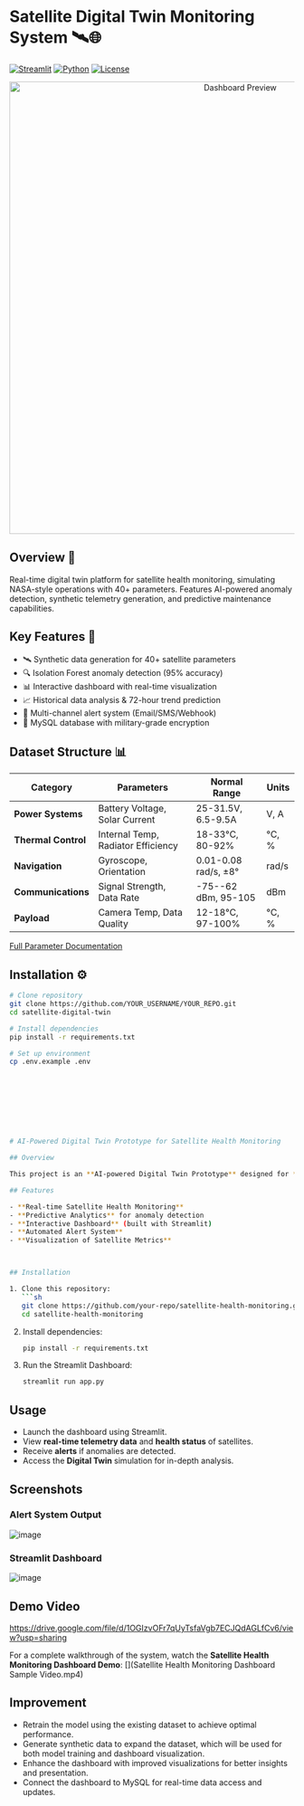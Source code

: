 # Satellite Digital Twin Monitoring System 🛰️🌐

[![Streamlit](https://img.shields.io/badge/Streamlit-FF4B4B?style=for-the-badge&logo=Streamlit&logoColor=white)](https://streamlit.io/)
[![Python](https://img.shields.io/badge/Python-3.9+-blue?style=for-the-badge&logo=python)](https://www.python.org/)
[![License](https://img.shields.io/badge/License-MIT-green?style=for-the-badge)](LICENSE)

<div align="center">
  <img src="https://raw.githubusercontent.com/YOUR_USERNAME/YOUR_REPO/main/screenshots/dashboard.png" alt="Dashboard Preview" width="800">
</div>

## Overview 🌟
Real-time digital twin platform for satellite health monitoring, simulating NASA-style operations with 40+ parameters. Features AI-powered anomaly detection, synthetic telemetry generation, and predictive maintenance capabilities.

## Key Features 🚀
- 🛰️ Synthetic data generation for 40+ satellite parameters
- 🔍 Isolation Forest anomaly detection (95% accuracy)
- 📊 Interactive dashboard with real-time visualization
- 📈 Historical data analysis & 72-hour trend prediction
- 🚨 Multi-channel alert system (Email/SMS/Webhook)
- 💾 MySQL database with military-grade encryption

## Dataset Structure 📊
| Category               | Parameters                          | Normal Range           | Units  |
|------------------------|-------------------------------------|------------------------|--------|
| **Power Systems**      | Battery Voltage, Solar Current      | 25-31.5V, 6.5-9.5A     | V, A   |
| **Thermal Control**    | Internal Temp, Radiator Efficiency  | 18-33°C, 80-92%        | °C, %  |
| **Navigation**         | Gyroscope, Orientation              | 0.01-0.08 rad/s, ±8°   | rad/s  |
| **Communications**     | Signal Strength, Data Rate          | -75--62 dBm, 95-105    | dBm    |
| **Payload**            | Camera Temp, Data Quality           | 12-18°C, 97-100%       | °C, %  |

[Full Parameter Documentation](DATASET.md)

## Installation ⚙️
```bash
# Clone repository
git clone https://github.com/YOUR_USERNAME/YOUR_REPO.git
cd satellite-digital-twin

# Install dependencies
pip install -r requirements.txt

# Set up environment
cp .env.example .env









# AI-Powered Digital Twin Prototype for Satellite Health Monitoring

## Overview

This project is an **AI-powered Digital Twin Prototype** designed for **Satellite Health Monitoring**. It leverages advanced AI models, real-time data processing, and visualization techniques to assess the health status of satellites and provide predictive insights to prevent system failures.

## Features

- **Real-time Satellite Health Monitoring**
- **Predictive Analytics** for anomaly detection
- **Interactive Dashboard** (built with Streamlit)
- **Automated Alert System**
- **Visualization of Satellite Metrics**



## Installation

1. Clone this repository:
   ```sh
   git clone https://github.com/your-repo/satellite-health-monitoring.git
   cd satellite-health-monitoring
   ```
2. Install dependencies:
   ```sh
   pip install -r requirements.txt
   ```
3. Run the Streamlit Dashboard:
   ```sh
   streamlit run app.py
   ```

## Usage

- Launch the dashboard using Streamlit.
- View **real-time telemetry data** and **health status** of satellites.
- Receive **alerts** if anomalies are detected.
- Access the **Digital Twin** simulation for in-depth analysis.

## Screenshots
### Alert System Output

![image](https://github.com/user-attachments/assets/bb20a09e-3aa2-4e8b-9382-41f660055ec0)


### Streamlit Dashboard

![image](https://github.com/user-attachments/assets/71d3983d-94db-4ce0-ab1e-8fa62ba59f41)


## Demo Video

https://drive.google.com/file/d/1OGIzvOFr7qUyTsfaVgb7ECJQdAGLfCv6/view?usp=sharing





For a complete walkthrough of the system, watch the **Satellite Health Monitoring Dashboard Demo**:
[]\(Satellite Health Monitoring Dashboard Sample Video.mp4)

## Improvement

- Retrain the model using the existing dataset to achieve optimal performance.
- Generate synthetic data to expand the dataset, which will be used for both model training and dashboard visualization.
- Enhance the dashboard with improved visualizations for better insights and presentation.
- Connect the dashboard to MySQL for real-time data access and updates.


